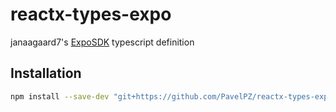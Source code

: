 # reactx-types-expo
janaagaard7's [ExpoSDK](https://github.com/janaagaard75/expo-and-typescript) typescript definition

## Installation

```sh
npm install --save-dev "git+https://github.com/PavelPZ/reactx-types-expo.git"
```
